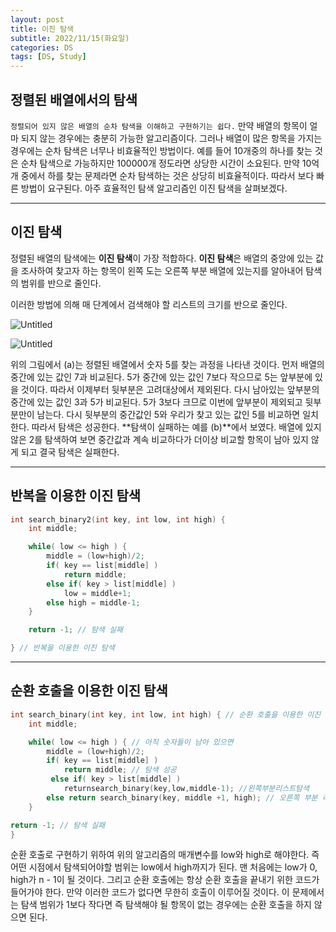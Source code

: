 ```yaml
---
layout: post
title: 이진 탐색
subtitle: 2022/11/15(화요일)
categories: DS
tags: [DS, Study]
---
```


## 정렬된 배열에서의 탐색

`정렬되어 있지 않은 배열의 순차 탐색을 이해하고 구현하기는 쉽다.` 
만약 배열의 항목이 얼마 되지 않는 경우에는 충분히 가능한 알고리즘이다.
그러나 배열이 많은 항목을 가지는 경우에는 순차 탐색은 너무나 비효율적인 방법이다. 예를 들어 10개중의 하나를 찾는 것은 순차 탐색으로 가능하지만 100000개 정도라면 상당한 시간이 소요된다. 만약 10억 개 중에서 하를 찾는 문제라면 순차 탐색하는 것은 상당히 비효율적이다. 따라서 보다 빠른 방법이 요구된다. 아주 효율적인 탐색 알고리즘인 이진 탐색을 살펴보겠다.

---

## 이진 탐색

정렬된 배열의 탐색에는 **이진 탐색**이 가장 적합하다. **이진 탐색**은 배열의 중앙에 있는 값을 조사하여 찾고자 하는 항목이 왼쪽 도는 오른쪽 부분 배열에 있는지를 알아내어 탐색의 범위를 반으로 줄인다.

이러한 방법에 의해 매 단계에서 검색해야 할 리스트의 크기를 반으로 줄인다.

![Untitled](../../../../assets/images/src/111501.png)

 

![Untitled](../../../../assets/images/src/111502.png)

위의 그림에서 (a)는 정렬된 배열에서 숫자 5를 찾는 과정을 나타낸 것이다. 먼저 배열의 중간에 있는 값인 7과 비교된다. 5가 중간에 있는 값인 7보다 작으므로 5는 앞부분에 있을 것이다. 따라서 이제부터 뒷부분은 고려대상에서 제외된다. 다시 남아있는 앞부분의 중간에 있는 값인 3과 5가 비교된다. 5가 3보다 크므로 이번에 앞부분이 제외되고 뒷부분만이 남는다. 다시 뒷부분의 중간값인 5와 우리가 찾고 있는 값인 5를 비교하면 일치한다. 따라서 탐색은 성공한다. **탐색이 실패하는 예를 (b)**에서 보였다. 배열에 있지 않은 2를 탐색하여 보면 중간값과 계속 비교하다가 더이상 비교할 항목이 남아 있지 않게 되고 결국 탐색은 실패한다.

---

## 반복을 이용한 이진 탐색

```c
int search_binary2(int key, int low, int high) { 
	int middle;

	while( low <= high ) {
		middle = (low+high)/2;
		if( key == list[middle] ) 
			return middle;
		else if( key > list[middle] ) 
			low = middle+1; 
		else high = middle-1;
	}

	return -1; // 탐색 실패 

} // 반복을 이용한 이진 탐색
```

---

## 순환 호출을 이용한 이진 탐색

```c
int search_binary(int key, int low, int high) { // 순환 호출을 이용한 이진 탐색 
	int middle;

	while( low <= high ) { // 아직 숫자들이 남아 있으면 
		middle = (low+high)/2;
		if( key == list[middle] ) 
			return middle; // 탐색 성공
		 else if( key > list[middle] )
			returnsearch_binary(key,low,middle-1); //왼쪽부분리스트탐색 
		else return search_binary(key, middle +1, high); // 오른쪽 부분 리스트 탐색
	}

return -1; // 탐색 실패 
} 
```

순환 호출로 구현하기 위하여 위의 알고리즘의 매개변수를 low와 high로 해야한다. 즉 어떤 시점에서 탐색되어야할 범위는 low에서 high까지가 된다. 맨 처음에는 low가 0, high가 n - 1이 될 것이다. 그리고 순환 호출에는 항상 순환 호출을 끝내기 위한 코드가 들어가야 한다. 만약 이러한 코드가 없다면 무한히 호출이 이루어질 것이다. 이 문제에서는 탐색 범위가 1보다 작다면 즉 탐색해야 될 항목이 없는 경우에는 순환 호출을 하지 않으면 된다.
